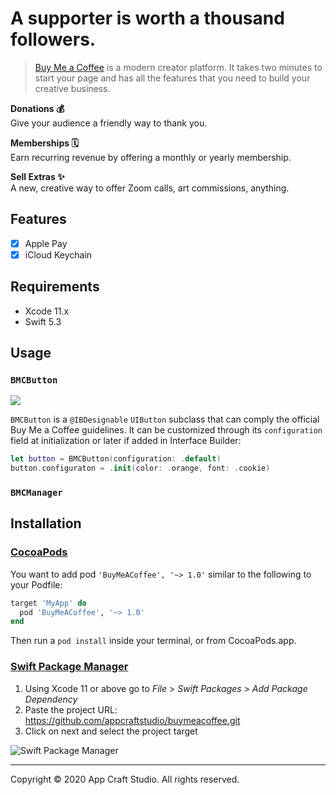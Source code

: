 # A supporter is  worth a thousand  followers. 

>[Buy Me a Coffee](https://www.buymeacoffee.com) is a modern creator platform. It takes two minutes to start your page and has all the features that you need to build your creative business.

**Donations :moneybag:**  
Give your audience a friendly way to thank you.

**Memberships :spiral_calendar:**  
Earn recurring revenue by offering a monthly or yearly membership.

**Sell Extras :sparkles:**  
A new, creative way to offer Zoom calls, art commissions, anything.

## Features

- [X] Apple Pay
- [X] iCloud Keychain

## Requirements

* Xcode 11.x
* Swift 5.3

## Usage
### `BMCButton`

[<img src="https://github.com/appcraftstudio/buymeacoffee/raw/master/Images/snapshot-bmc-button.png">](https://www.buymeacoffee.com/appcraftstudio)

`BMCButton` is a `@IBDesignable` `UIButton` subclass that can comply the official Buy Me a Coffee guidelines. 
It can be customized through its `configuration` field at initialization or later if added in Interface Builder:

```swift
let button = BMCButton(configuration: .default)
button.configuraton = .init(color: .orange, font: .cookie)
```

### `BMCManager`

## Installation

### [CocoaPods](https://guides.cocoapods.org/using/using-cocoapods.html)

You want to add pod `'BuyMeACoffee', '~> 1.0'` similar to the following to your Podfile:
```rb
target 'MyApp' do
  pod 'BuyMeACoffee', '~> 1.0'
end
```
Then run a `pod install` inside your terminal, or from CocoaPods.app.

### [Swift Package Manager](https://swift.org/package-manager/)

1. Using Xcode 11 or above go to *File* > *Swift Packages* > *Add Package Dependency*
2. Paste the project URL: https://github.com/appcraftstudio/buymeacoffee.git
3. Click on next and select the project target

![Swift Package Manager](https://github.com/appcraftstudio/buymeacoffee/raw/master/Images/screenshot-xcode-spm.png)

---

Copyright © 2020 App Craft Studio. All rights reserved.
